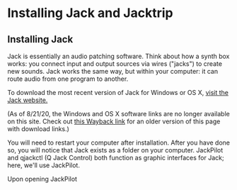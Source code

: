 # Installing Jack and Jacktrip

## Installing Jack

Jack is essentially an audio patching software. Think about how a synth box works: you connect input and output sources via wires ("jacks") to create new sounds. Jack works the same way, but within your computer: it can route audio from one program to another.

To download the most recent version of Jack for Windows or OS X, [visit the Jack website.](https://jackaudio.org/downloads/)

(As of 8/21/20, the Windows and OS X software links are no longer available on this site. Check out [this Wayback link](https://web.archive.org/web/20200808125552/https://jackaudio.org/downloads/) for an older version of this page with download links.)

You will need to restart your computer after installation. After you have done so, you will notice that Jack exists as a folder on your computer. JackPilot and qjackctl (Q Jack Control) both function as graphic interfaces for Jack; here, we'll use JackPilot.

Upon opening JackPilot
